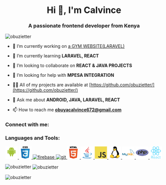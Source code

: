 <h1 align="center">Hi 👋, I'm Calvince</h1>
<h3 align="center">A passionate frontend developer from Kenya</h3>

<p align="left"> <img src="https://komarev.com/ghpvc/?username=obuzietter&label=Profile%20views&color=0e75b6&style=flat" alt="obuzietter" /> </p>

- 🔭 I’m currently working on [a GYM WEBSITE(LARAVEL)](https://github.com/obuzietter/ABSOLUTE-FITNESS)

- 🌱 I’m currently learning **LARAVEL, REACT**

- 👯 I’m looking to collaborate on **REACT & JAVA PROJECTS**

- 🤝 I’m looking for help with **MPESA INTEGRATION**

- 👨‍💻 All of my projects are available at [https://github.com/obuzietter/](https://github.com/obuzietter/)

- 💬 Ask me about **ANDROID, JAVA, LARAVEL, REACT**

- 📫 How to reach me **obuyacalvince672@gmail.com**

<h3 align="left">Connect with me:</h3>
<p align="left">
</p>

<h3 align="left">Languages and Tools:</h3>
<p align="left"> <a href="https://developer.android.com" target="_blank" rel="noreferrer"> <img src="https://raw.githubusercontent.com/devicons/devicon/master/icons/android/android-original-wordmark.svg" alt="android" width="40" height="40"/> </a> <a href="https://www.w3schools.com/css/" target="_blank" rel="noreferrer"> <img src="https://raw.githubusercontent.com/devicons/devicon/master/icons/css3/css3-original-wordmark.svg" alt="css3" width="40" height="40"/> </a> <a href="https://firebase.google.com/" target="_blank" rel="noreferrer"> <img src="https://www.vectorlogo.zone/logos/firebase/firebase-icon.svg" alt="firebase" width="40" height="40"/> </a> <a href="https://git-scm.com/" target="_blank" rel="noreferrer"> <img src="https://www.vectorlogo.zone/logos/git-scm/git-scm-icon.svg" alt="git" width="40" height="40"/> </a> <a href="https://www.w3.org/html/" target="_blank" rel="noreferrer"> <img src="https://raw.githubusercontent.com/devicons/devicon/master/icons/html5/html5-original-wordmark.svg" alt="html5" width="40" height="40"/> </a> <a href="https://www.java.com" target="_blank" rel="noreferrer"> <img src="https://raw.githubusercontent.com/devicons/devicon/master/icons/java/java-original.svg" alt="java" width="40" height="40"/> </a> <a href="https://developer.mozilla.org/en-US/docs/Web/JavaScript" target="_blank" rel="noreferrer"> <img src="https://raw.githubusercontent.com/devicons/devicon/master/icons/javascript/javascript-original.svg" alt="javascript" width="40" height="40"/> </a> <a href="https://www.linux.org/" target="_blank" rel="noreferrer"> <img src="https://raw.githubusercontent.com/devicons/devicon/master/icons/linux/linux-original.svg" alt="linux" width="40" height="40"/> </a> <a href="https://www.mysql.com/" target="_blank" rel="noreferrer"> <img src="https://raw.githubusercontent.com/devicons/devicon/master/icons/mysql/mysql-original-wordmark.svg" alt="mysql" width="40" height="40"/> </a> <a href="https://www.php.net" target="_blank" rel="noreferrer"> <img src="https://raw.githubusercontent.com/devicons/devicon/master/icons/php/php-original.svg" alt="php" width="40" height="40"/> </a> <a href="https://reactjs.org/" target="_blank" rel="noreferrer"> <img src="https://raw.githubusercontent.com/devicons/devicon/master/icons/react/react-original-wordmark.svg" alt="react" width="40" height="40"/> </a> </p>

<p><img align="left" src="https://github-readme-stats.vercel.app/api/top-langs?username=obuzietter&show_icons=true&locale=en&layout=compact" alt="obuzietter" /></p>

<p>&nbsp;<img align="center" src="https://github-readme-stats.vercel.app/api?username=obuzietter&show_icons=true&locale=en" alt="obuzietter" /></p>

<p><img align="center" src="https://github-readme-streak-stats.herokuapp.com/?user=obuzietter&" alt="obuzietter" /></p>
